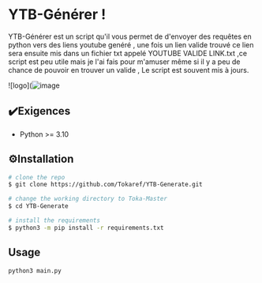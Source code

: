 
# YTB-Générer !

YTB-Générer est un script qu'il vous permet de d'envoyer des requêtes en python vers des liens youtube genéré , une fois un lien valide trouvé ce lien sera ensuite mis dans un fichier txt appelé YOUTUBE VALIDE LINK.txt ,ce script est peu utile mais je l'ai fais pour m'amuser même si il y a peu de chance de pouvoir en trouver un valide , Le script est souvent mis à jours.


![logo](![image](https://github.com/Tokaref/YTB-Generate/assets/131876053/acdfd462-b588-453f-8ddb-682f32d82ed5)

## ✔️Exigences

 - Python >= 3.10

## ⚙️Installation



```bash
# clone the repo
$ git clone https://github.com/Tokaref/YTB-Generate.git

# change the working directory to Toka-Master
$ cd YTB-Generate

# install the requirements
$ python3 -m pip install -r requirements.txt
```
    
## Usage

```bash
python3 main.py

```
